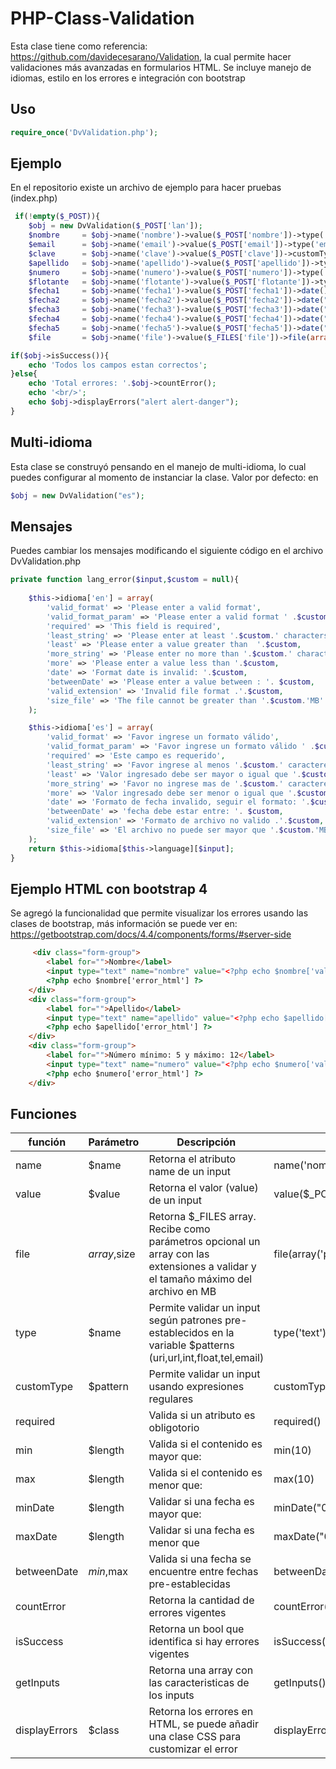 # PHP-Class-Validation
Esta clase tiene como referencia: https://github.com/davidecesarano/Validation, la cual permite hacer validaciones más avanzadas en formularios HTML.
Se incluye manejo de idiomas, estilo en los errores e integración con bootstrap 

## Uso
```php 
require_once('DvValidation.php');
```

## Ejemplo
En el repositorio existe un archivo de ejemplo para hacer pruebas (index.php)
```php
 if(!empty($_POST)){
	$obj = new DvValidation($_POST['lan']);
	$nombre 	= $obj->name('nombre')->value($_POST['nombre'])->type('text')->min(2)->required()->return();
    $email 		= $obj->name('email')->value($_POST['email'])->type('email')->required()->return();
    $clave 		= $obj->name('clave')->value($_POST['clave'])->customType('[A-Za-z0-9-.;_!#@]{5,15}')->message("Favor ingrese una clave entre 5 y 15 letras")->required()->return();
    $apellido 	= $obj->name('apellido')->value($_POST['apellido'])->type('text')->min(3)->message("Favor ingrese un apellido con mínimo de 3 letras")->required()->return();
    $numero 	= $obj->name('numero')->value($_POST['numero'])->type('int')->min(5)->max(12)->required()->return();
    $flotante 	= $obj->name('flotante')->value($_POST['flotante'])->type('float')->min(5)->max(12)->required()->return();
    $fecha1 	= $obj->name('fecha1')->value($_POST['fecha1'])->date()->required()->return();
    $fecha2 	= $obj->name('fecha2')->value($_POST['fecha2'])->date("d/m/Y")->required()->return();
    $fecha3 	= $obj->name('fecha3')->value($_POST['fecha3'])->date("d/m/Y")->maxDate("01/01/2020")->required()->return();
    $fecha4 	= $obj->name('fecha4')->value($_POST['fecha4'])->date("d/m/Y")->minDate("30/01/2020")->return();
    $fecha5 	= $obj->name('fecha5')->value($_POST['fecha5'])->date("d/m/Y")->betweenDate("01/01/2020","31/01/2020")->return();
    $file 		= $obj->name('file')->value($_FILES['file'])->file(array('png','jpg','gif'),1)->required()->return();

if($obj->isSuccess()){
    echo 'Todos los campos estan correctos';        
}else{
	echo 'Total errores: '.$obj->countError();
	echo '<br/>';
    echo $obj->displayErrors("alert alert-danger");
}
```

## Multi-idioma
Esta clase se construyó pensando en el manejo de multi-idioma, lo cual puedes configurar al momento de instanciar la clase. Valor por defecto: en
```php
$obj = new DvValidation("es");
```

## Mensajes
Puedes cambiar los mensajes modificando el siguiente código en el archivo DvValidation.php
```php
private function lang_error($input,$custom = null){
    	
	$this->idioma['en'] = array(
		'valid_format' => 'Please enter a valid format',
        'valid_format_param' => 'Please enter a valid format ' .$custom,
		'required' => 'This field is required',
		'least_string' => 'Please enter at least '.$custom.' characters.',
		'least' => 'Please enter a value greater than  '.$custom,
		'more_string' => 'Please enter no more than '.$custom.' characters.',
		'more' => 'Please enter a value less than '.$custom,
		'date' => 'Format date is invalid: '.$custom,
        'betweenDate' => 'Please enter a value between : '. $custom,
        'valid_extension' => 'Invalid file format .'.$custom,
        'size_file' => 'The file cannot be greater than '.$custom.'MB'
	);

	$this->idioma['es'] = array(
		'valid_format' => 'Favor ingrese un formato válido',
        'valid_format_param' => 'Favor ingrese un formato válido ' .$custom,
		'required' => 'Este campo es requerido',
		'least_string' => 'Favor ingrese al menos '.$custom.' caracteres.',
		'least' => 'Valor ingresado debe ser mayor o igual que '.$custom,
		'more_string' => 'Favor no ingrese mas de '.$custom.' caracteres.',
		'more' => 'Valor ingresado debe ser menor o igual que '.$custom,
		'date' => 'Formato de fecha invalido, seguir el formato: '.$custom,
        'betweenDate' => 'fecha debe estar entre: '. $custom,
        'valid_extension' => 'Formato de archivo no valido .'.$custom,
        'size_file' => 'El archivo no puede ser mayor que '.$custom.'MB'
	);
    return $this->idioma[$this->language][$input];
}
```

## Ejemplo HTML con bootstrap 4
Se agregó la funcionalidad que permite visualizar los errores usando las clases de bootstrap, más información se puede ver en: https://getbootstrap.com/docs/4.4/components/forms/#server-side
```html
     <div class="form-group">
	    <label for="">Nombre</label>
	    <input type="text" name="nombre" value="<?php echo $nombre['value'] ?>" class="form-control <?php echo $nombre['input_class'] ?>">
	    <?php echo $nombre['error_html'] ?>
	</div>
	<div class="form-group">
	    <label for="">Apellido</label>
	    <input type="text" name="apellido" value="<?php echo $apellido['value'] ?>" class="form-control <?php echo $apellido['input_class'] ?>">
	    <?php echo $apellido['error_html'] ?>
	</div>
	<div class="form-group">
	    <label for="">Número mínimo: 5 y máximo: 12</label>
	    <input type="text" name="numero" value="<?php echo $numero['value'] ?>" class="form-control <?php echo $numero['input_class'] ?>">
	    <?php echo $numero['error_html'] ?>
	</div>
```

## Funciones

| función          | Parámetro | Descripción                                                                 | Ejemplo                           |
|-----------------|-----------|-----------------------------------------------------------------------------|-----------------------------------|
| name            | $name     | Retorna el atributo name de un input                                                         | name('nombre')                      |
| value           | $value    | Retorna el valor (value) de un input                                                          | value($_POST['nombre])              |
| file            | $array,$size    | Retorna $_FILES array. Recibe como parámetros opcional un array con las extensiones a validar y el tamaño máximo del archivo en MB | file(array('png','jpg',2))             |
| type         | $name  | Permite validar un input según patrones pre-establecidos en la variable $patterns (uri,url,int,float,tel,email)        | type('text')                   |
| customType   | $pattern  | Permite validar un input usando expresiones regulares | customType('[A-Za-z]')         |
| required        |           | Valida si un atributo es obligotorio                                     | required()                        |
| min             | $length   | Valida si el contenido es mayor que:                 | min(10)                           |
| max             | $length   | Valida si el contenido es menor que:                   | max(10)                           |
| minDate           | $length    | Validar si una fecha es mayor que:                  | minDate("01/01/2020")                     |
| maxDate         | $length    | Validar si una fecha es menor que         | maxDate("01/01/2020")                  |
| betweenDate             | $min,$max    | Valida si una fecha se encuentre entre fechas pre-establecidas             | betweenDate("01/01/2020","31/01/2020")          |
| countError       |           | Retorna la cantidad de errores vigentes                                          | countError()                       |
| isSuccess       |           | Retorna un bool que identifica si hay errores vigentes                                        | isSuccess()                       |
| getInputs       |           | Retorna una array con las caracteristicas de los inputs                                | getInputs()                       |
| displayErrors   | $class         | Retorna los errores en HTML, se puede añadir una clase CSS para customizar el error                      | displayErrors($class)                   |
